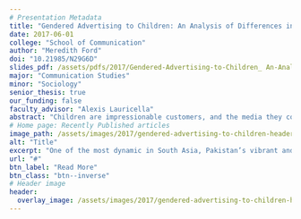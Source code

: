 ```yaml
---
# Presentation Metadata
title: "Gendered Advertising to Children: An Analysis of Differences in Male- and Female-Targeted Television Commercials"
date: 2017-06-01
college: "School of Communication"
author: "Meredith Ford"
doi: "10.21985/N29G6D"
slides_pdf: /assets/pdfs/2017/Gendered-Advertising-to-Children_ An-Analysis-of-Differences-in-M.pdf
major: "Communication Studies"
minor: "Sociology"
senior_thesis: true
our_funding: false
faculty_advisor: "Alexis Lauricella"
abstract: "Children are impressionable customers, and the media they consume influences their behaviors and perceptions. Gender stereotypes are highly prevalent in children’s media, which can often lead children to create idealized images of what boys and girls should be. This paper explores advertising in children’s television commercials given changes in our society promoting gender equality. Researchers studied commercials from 20 different television programs for children to find differences in male- and female-targeted advertisements. Commercials were coded for product characteristics, characters, and commercial logistics. Results show that children’s television networks primarily air male-targeted commercials. Additionally, female-targeted commercials were more likely to involve spokescharacters, and gender stereotypes for both boys and girls were most prevalent in female-targeted commercials."
# Home page: Recently Published articles
image_path: /assets/images/2017/gendered-advertising-to-children-header.png
alt: "Title"
excerpt: "One of the most dynamic in South Asia, Pakistan’s vibrant and outspoken media is de facto credited to the media liberalization policies of 2002 by President Pervez Musharraf. Yet, the country’s media landscape, particularly the private news channels, are known to be sensational for their exaggerated reporting style."
url: "#"
btn_label: "Read More"
btn_class: "btn--inverse"
# Header image
header:
  overlay_image: /assets/images/2017/gendered-advertising-to-children-header.png
---
```


<script async class="speakerdeck-embed" data-id="08caf9437b3940a9bc82115854fe861e" data-ratio="1.33333333333333" src="//speakerdeck.com/assets/embed.js"></script>
